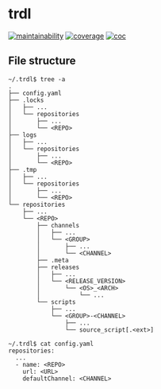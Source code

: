 # trdl

[![maintainability][maintainability-badge]][maintainability-link]
[![coverage][coverage-badge]][coverage-link]
[![coc][coc-badge]][coc-link]

[maintainability-badge]:    https://api.codeclimate.com/v1/badges/a95ed9e90acae45f40ee/maintainability
[maintainability-link]:     https://codeclimate.com/github/werf/trdl/maintainability
[coverage-badge]:           https://api.codeclimate.com/v1/badges/a95ed9e90acae45f40ee/test_coverage
[coverage-link]:            https://codeclimate.com/github/werf/trdl/test_coverage
[coc-badge]:                https://img.shields.io/badge/Contributor%20Covenant-2.1-4baaaa.svg
[coc-link]:                 CODE_OF_CONDUCT.md

## File structure

```shell
~/.trdl$ tree -a
.
├── config.yaml
├── .locks
│   ├── ...
│   └── repositories
│       ├── ...
│       └── <REPO>
├── logs
│   ├── ...
│   └── repositories
│       ├── ...
│       └── <REPO>
├── .tmp
│   ├── ...
│   └── repositories
│       ├── ...
│       └── <REPO>
└── repositories
    ├── ...
    └── <REPO>
        ├── channels
        │   ├── ...
        │   └── <GROUP>
        │       ├── ...
        │       └── <CHANNEL>
        ├── .meta
        ├── releases
        │   ├── ...
        │   └── <RELEASE_VERSION>
        │       └── <OS>_<ARCH>
        │           └── ...
        └── scripts
            ├── ...
            └── <GROUP>-<CHANNEL>
                ├── ...
                └── source_script[.<ext>]
```

```shell
~/.trdl$ cat config.yaml
repositories:
  ...
  - name: <REPO>
    url: <URL>
    defaultChannel: <CHANNEL>
```
